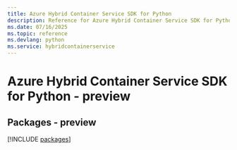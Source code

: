 ```yaml
---
title: Azure Hybrid Container Service SDK for Python
description: Reference for Azure Hybrid Container Service SDK for Python
ms.date: 07/16/2025
ms.topic: reference
ms.devlang: python
ms.service: hybridcontainerservice
---
```

# Azure Hybrid Container Service SDK for Python - preview
## Packages - preview
[!INCLUDE [packages](hybrid-container-service-index.md)]